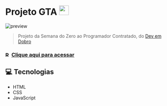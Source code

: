 #  Projeto GTA  <a href="https://emoji.gg/emoji/2345-gtav"><img src="https://cdn3.emoji.gg/emojis/2345-gtav.png" width="30px" height="30px" alt="gtaV"></a>

![preview](./src/imagens/projeto-gta.png)

> Projeto da Semana do Zero ao Programador Contratado, do [Dev em Dobro](https://github.com/devemdobro)

### <a href="https://emoji.gg/emoji/3495-rockstar-launcher"><img src="https://cdn3.emoji.gg/emojis/3495-rockstar-launcher.png" width="15px" height="15px" alt="Rockstar_Launcher"></a> [Clique aqui para acessar](https://tarscilla.github.io/projeto-gta/) 

## 💻 Tecnologias 

- HTML
- CSS 
- JavaScript